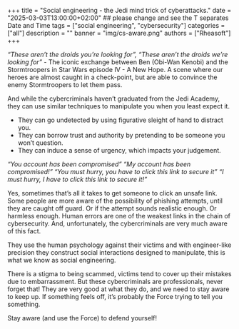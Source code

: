 +++
title = "Social engineering - the Jedi mind trick of cyberattacks."
date = "2025-03-03T13:00:00+02:00" ## please change and see the T separates Date and Time
tags = ["social engineering", "cybersecurity"]
categories = ["all"]
description = ""
banner = "img/cs-aware.png"
authors = ["Rheasoft"]
+++


*“These aren’t the droids you’re looking for”, “These aren’t the droids we’re looking for”* - The iconic exchange between Ben (Obi-Wan Kenobi) and the Stormtroopers in Star Wars episode IV - A New Hope. A scene where our heroes are almost caught in a check-point, but are able to convince the enemy Stormtroopers to let them pass.

And while the cybercriminals haven’t graduated from the Jedi Academy, they can use similar techniques to manipulate you when you least expect it.
- They can go undetected by using figurative sleight of hand to distract you.
- They can borrow trust and authority by pretending to be someone you won’t question.
- They can induce a sense of urgency, which impacts your judgement.

*“You account has been compromised”*
*“My account has been compromised!”*
*“You must hurry, you have to click this link to secure it”*
*“I must hurry, I have to click this link to secure it!”*

Yes, sometimes that’s all it takes to get someone to click an unsafe link. Some people are more aware of the possibility of phishing attempts, until they are caught off guard. Or if the attempt sounds realistic enough. Or harmless enough. Human errors are one of the weakest links in the chain of cybersecurity. And, unfortunately, the cybercriminals are very much aware of this fact.

They use the human psychology against their victims and with engineer-like precision they construct social interactions designed to manipulate, this is what we know as social engineering.

There is a stigma to being scammed, victims tend to cover up their mistakes due to embarrassment. But these cybercriminals are professionals, never forget that! They are very good at what they do, and we need to stay aware to keep up. If something feels off, it’s probably the Force trying to tell you something.

Stay aware (and use the Force) to defend yourself!